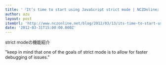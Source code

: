 ```yaml
---
title: '『It’s time to start using JavaScript strict mode | NCZOnline』'
author: azu
layout: post
itemUrl: 'http://www.nczonline.net/blog/2012/03/13/its-time-to-start-using-javascript-strict-mode/'
date: '2012-03-31T15:00:00.000Z'
---
```

strict modeの機能紹介

"keep in mind that one of the goals of strict mode is to allow for faster debugging of issues."
